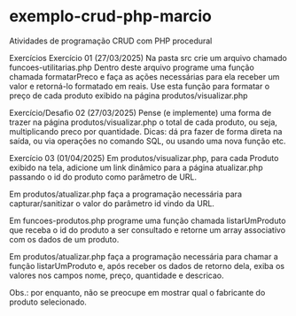 # exemplo-crud-php-marcio
 Atividades de programação CRUD com PHP procedural

 Exercícios
Exercício 01 (27/03/2025)
Na pasta src crie um arquivo chamado funcoes-utilitarias.php
Dentro deste arquivo programe uma função chamada formatarPreco e faça as ações necessárias para ela receber um valor e retorná-lo formatado em reais.
Use esta função para formatar o preço de cada produto exibido na página produtos/visualizar.php

Exercício/Desafio 02 (27/03/2025)
Pense (e implemente) uma forma de trazer na página produtos/visualizar.php o total de cada produto, ou seja, multiplicando preco por quantidade.
Dicas: dá pra fazer de forma direta na saída, ou via operações no comando SQL, ou usando uma nova função etc.

Exercício 03 (01/04/2025)
Em produtos/visualizar.php, para cada Produto exibido na tela, adicione um link dinâmico para a página atualizar.php passando o id do produto como parâmetro de URL.

Em produtos/atualizar.php faça a programação necessária para capturar/sanitizar o valor do parâmetro id vindo da URL.

Em funcoes-produtos.php programe uma função chamada listarUmProduto que receba o id do produto a ser consultado e retorne um array associativo com os dados de um produto.

Em produtos/atualizar.php faça a programação necessária para chamar a função listarUmProduto e, após receber os dados de retorno dela, exiba os valores nos campos nome, preço, quantidade e descricao.

Obs.: por enquanto, não se preocupe em mostrar qual o fabricante do produto selecionado.